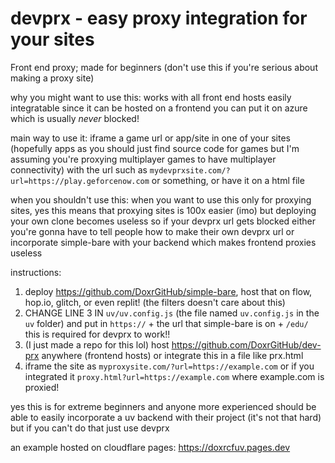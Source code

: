 # devprx - easy proxy integration for your sites

Front end proxy; made for beginners (don't use this if you're serious about making a proxy site)

why you might want to use this:
works with all front end hosts
easily integratable
since it can be hosted on a frontend you can put it on azure which is usually *never* blocked!

main way to use it:
iframe a game url or app/site in one of your sites (hopefully apps as you should just find source code for games but I'm assuming you're proxying multiplayer games to have multiplayer connectivity) with the url such as `mydevprxsite.com/?url=https://play.geforcenow.com` or something, or have it on a html file

when you shouldn't use this:
when you want to use this only for proxying sites, yes this means that proxying sites is 100x easier (imo) but deploying your own clone becomes useless so if your devprx url gets blocked either you're gonna have to tell people how to make their own devprx url or incorporate simple-bare with your backend which makes frontend proxies useless

instructions:

1. deploy https://github.com/DoxrGitHub/simple-bare, host that on flow, hop.io, glitch, or even replit! (the filters doesn't care about this)
2. CHANGE LINE 3 IN `uv/uv.config.js` (the file named `uv.config.js` in the `uv` folder) and put in `https://` + the url that simple-bare is on + `/edu/` this is required for devprx to work!!
3. (I just made a repo for this lol) host https://github.com/DoxrGitHub/dev-prx anywhere (frontend hosts) or integrate this in a file like prx.html
4. iframe the site as `myproxysite.com/?url=https://example.com` or if you integrated it `proxy.html?url=https://example.com` where example.com is proxied!

yes this is for extreme beginners and anyone more experienced should be able to easily incorporate a uv backend with their project (it's not that hard) but if you can't do that just use devprx

an example hosted on cloudflare pages:
https://doxrcfuv.pages.dev
